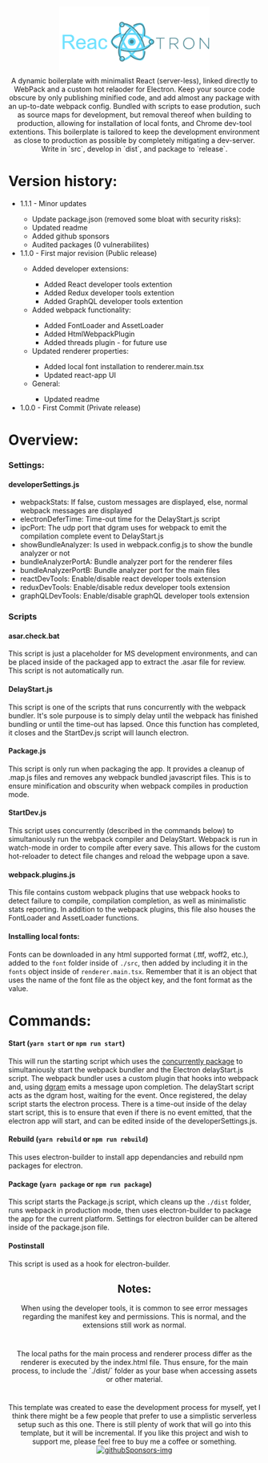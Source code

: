 <div align="CENTER"> 
    <img src="https://github.com/MPMcIntyre/personal-readme/raw/master/ReacTron.png?raw=true" width="300"/>
    <br/>
    A dynamic boilerplate with minimalist React (server-less), linked directly to WebPack and a custom hot relaoder for Electron. Keep your source code obscure by only publishing minified code, and add almost any package with an up-to-date webpack config. Bundled with scripts to ease prodution, such as source maps for development, but removal thereof when building to production, allowing for installation of local fonts, and Chrome dev-tool extentions. This boilerplate is tailored to keep the development environment as close to production as possible by completely mitigating a dev-server. Write in `src`, develop in `dist`, and package to `release`.
</div>
<h1>Version history:</h1>
<ul>
<li>1.1.1 - Minor updates</li>
  <ul>
    <li>Update package.json (removed some bloat with security risks):</li>
    <li>Updated readme</li>
    <li>Added github sponsors</li>
    <li>Audited packages (0 vulnerabilites)</li>
  </ul>
<li>1.1.0 - First major revision (Public release)</li>
  <ul>
    <li>Added developer extensions:</li>
      <ul>
        <li>Added React developer tools extention</li>
        <li>Added Redux developer tools extention</li>
        <li>Added GraphQL developer tools extention</li>
      </ul>
    <li>Added webpack functionality:</li>
      <ul>
        <li>Added FontLoader and AssetLoader</li>
        <li>Added HtmlWebpackPlugin</li>
        <li>Added threads plugin - for future use</li>
      </ul>
    <li>Updated renderer properties:</li>
      <ul>
        <li>Added local font installation to renderer.main.tsx</li>
        <li>Updated react-app UI</li>
      </ul>
    <li>General:</li>
      <ul>
        <li>Updated readme</li>
      </ul>
  </ul>
<li>1.0.0 - First Commit (Private release)</li>
</ul>

# Overview:

<h3>Settings:</h3>
<h4>developerSettings.js</h4>
<ul>
  <li>webpackStats: If false, custom messages are displayed, else, normal webpack messages are displayed</li>
  <li>electronDeferTime: Time-out time for the DelayStart.js script</li>
  <li>ipcPort: The udp port that dgram uses for webpack to emit the compilation complete event to DelayStart.js</li>
  <li>showBundleAnalyzer: Is used in webpack.config.js to show the bundle analyzer or not</li>
  <li>bundleAnalyzerPortA: Bundle analyzer port for the renderer files</li>
  <li>bundleAnalyzerPortB: Bundle analyzer port for the main files
  <li>reactDevTools: Enable/disable react developer tools extension </li>
  <li>reduxDevTools:  Enable/disable redux developer tools extension </li>
  <li>graphQLDevTools: Enable/disable graphQL developer tools extension</li>
</ul>

### Scripts

#### asar.check.bat

This script is just a placeholder for MS development environments, and can be placed inside of the packaged app to extract the .asar file for review. This script is not automatically run.

#### DelayStart.js

This script is one of the scripts that runs concurrently with the webpack bundler. It's sole purpouse is to simply delay until the webpack has finished bundling or until the time-out has lapsed. Once this function has completed, it closes and the StartDev.js script will launch electron.

#### Package.js

This script is only run when packaging the app. It provides a cleanup of .map.js files and removes any webpack bundled javascript files. This is to ensure minification and obscurity when webpack compiles in production mode.

#### StartDev.js

This script uses concurrently (described in the commands below) to simultaniously run the webpack compiler and DelayStart. Webpack is run in watch-mode in order to compile after every save. This allows for the custom hot-reloader to detect file changes and reload the webpage upon a save.

#### webpack.plugins.js

This file contains custom webpack plugins that use webpack hooks to detect failure to compile, compilation completion, as well as minimalistic stats reporting. In addition to the webpack plugins, this file also houses the FontLoader and AssetLoader functions.

#### Installing local fonts:

Fonts can be downloaded in any html supported format (.ttf, woff2, etc.), added to the `font`
folder inside of `./src`, then added by including it in the `fonts` object inside of `renderer.main.tsx`. Remember that it is an object that uses the name of the font file as the object key, and the font format as the value.

# Commands:

#### Start (`yarn start` or `npm run start`)

This will run the starting script which uses the <a href="https://www.npmjs.com/package/concurrently">concurrently package</a> to simultaniously start the webpack bundler and the Electron delayStart.js script. The webpack bundler uses a custom plugin that hooks into webpack and, using <a href="https://nodejs.org/api/dgram.html">dgram</a> emits a message upon completion. The delayStart script acts as the dgram host, waiting for the event. Once registered, the delay script starts the electron process. There is a time-out inside of the delay start script, this is to ensure that even if there is no event emitted, that the electron app will start, and can be edited inside of the developerSettings.js.

#### Rebuild (`yarn rebuild` or `npm run rebuild`)

This uses electron-builder to install app dependancies and rebuild npm packages for electron.

#### Package (`yarn package` or `npm run package`)

This script starts the Package.js script, which cleans up the `./dist` folder, runs webpack in production mode, then uses electron-builder to package the app for the current platform. Settings for electron builder can be altered inside of the package.json file.

#### Postinstall

This script is used as a hook for electron-builder.

<div align="CENTER"> 
<h2>Notes:</h2>
When using the developer tools, it is common to see error messages regarding the manifest key and permissions. This is normal, and the extensions still work as normal.
<h1></h1>
The local paths for the main process and renderer process differ as the renderer is executed by the index.html file. Thus ensure, for the main process, to include the `./dist/` folder as your base when accessing assets or other material.
<h1></h1>
This template was created to ease the development process for myself, yet I think there might be a few people that prefer to use a simplistic serverless setup such as this one. There is still plenty of work that will go into this template, but it will be incremental. If you like this project and wish to support me, please feel free to buy me a coffee or something.

<br/>
<a href="https://github.com/sponsors/MPMcIntyre" target="_blank" rel="noreferrer"> 
  <img src="https://img.shields.io/static/v1?label=Sponsor&message=%E2%9D%A4&logo=GitHub&link=<url>" alt="githubSponsors-img"/>
</a>

</div>
